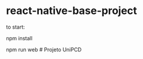 # react-native-base-project

to start:

npm install

npm run web
#   P r o j e t o   U n i P C D  
 
